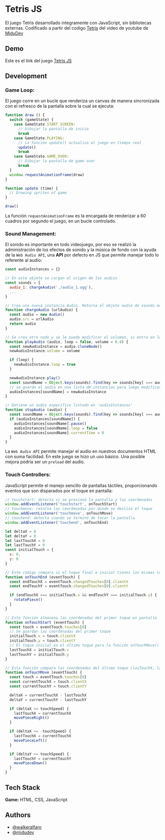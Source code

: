 
# Tetris JS

El juego Tetris desarrollado integramente con JavaScript, sin bibliotecas externas. Codificado a partir del codigo [Tetris][link_tetris] del video de youtube de [MiduDev][link_midudev]

[link_tetris]: https://github.com/midudev/tetris-code-interview.git
[link_midudev]: https://www.youtube.com/watch?v=pNiyz0sl1no

## Demo
Este es el link del juego [Tetris JS][link_demo_tetris]

[link_demo_tetris]: https://tetris.walkeralfaro.com

## Development

### Game Loop:
El juego corre en un bucle que renderiza un canvas de manera sincronizada con el refresco de la pantalla sobre la cual se ejecuta:

```javascript
function draw () {
  switch (gameState) {
    case GameState.START_SCREEN:
      // Dibujar la pantalla de inicio
      break
    case GameState.PLAYING:
      // La función update() actualiza el juego en tiempo real
      update()
      break
    case GameState.GAME_OVER:
      // Dibujar la pantalla de game over
      break
  }
  window.requestAnimationFrame(draw)
}

function update (time) {
  // Drawing sprites of game
}

draw()
```

La función `requestAnimationFrame` es la encargada de renderizar a 60 cuadros por segundo el juego, en un bucle controlado.

### Sound Management:

El sonido es importante en todo videojuego, por eso se realizó la administración de los efectos de sonido y la música de fondo con la ayuda de la `Web Audio API`, una **API** por defecto en JS que permite manejar todo lo referente al audio:

```javascript
const audioInstances = {}

// En este objeto se cargan el origen de los audios
const sounds = {
  audio_1: chargeAudio('./audio_1.ogg'),
  ...
}

// Crea una nueva instancia Audio. Retorna el objeto audio de sounds.audio_1
function chargeAudio (urlAudio) {
  const audio = new Audio()
  audio.src = urlAudio
  return audio
}

// Se crea otro nodo y se le puede modificar el volumen, si entra en loop
function playAudio (audio, loop = false, volume = 0.8) {
  const newAudioInstance = audio.cloneNode()
  newAudioInstance.volume = volume

  if (loop) {
    newAudioInstance.loop = true
  }

  newAudioInstance.play()
  const soundName = Object.keys(sounds).find(key => sounds[key] === audio)
  // se guarda el audio en una lista de instancias para luego modificarlas
  audioInstances[soundName] = newAudioInstance
}

// Detiene un audio específico listado en 'audioInstances'
function stopAudio (audio) {
  const soundName = Object.keys(sounds).find(key => sounds[key] === audio)
  if (audioInstances[soundName]) {
    audioInstances[soundName].pause()
    audioInstances[soundName].loop = false
    audioInstances[soundName].currentTime = 0
  }
}
```

La `Web Audio API` permite manejar el audio en nuestros documentos HTML con suma facilidad. En este juego se hizo un uso básico. Una posible mejora podría ser un `preload` del audio.

### Touch Controllers:

JavaScript permite el manejo sencillo de pantallas táctiles, proporcionando eventos que son disparados por el toque en pantalla:

```javascript
// touchstart: detecta si se presionó la pantalla y las coordenadas
window.addEventListener('touchstart', onTouchStart)
// touchmove: retorna las coordenadas por donde se desliza el toque
window.addEventListener('touchmove', onTouchMove)
// touchend: detecta cuando se terminó de tocar la pantalla
window.addEventListener('touchend', onTouchEnd)

let deltaX = 0
let deltaY = 0
let lastTouchX = 0
let lastTouchY = 0
const initialTouch = {
  x: 0,
  y: 0
}

// Este codigo compara si el toque final e inicial tienes las mismas coordenadas, si es así lanza la función de rotar la ficha
function onTouchEnd (eventTouch) {
  const endTouchX = eventTouch.changedTouches[0].clientX
  const endTouchY = eventTouch.changedTouches[0].clientY

  if (endTouchX === initialTouch.x && endTouchY === initialTouch.y) {
    rotatePiece()
  }
}

// Esta función almacena las coordenadas del primer toque en pantalla
function onTouchStart (eventTouch) {
  const touch = eventTouch.touches[0]
  // Se guardan las coordenadas del primer toque
  initialTouch.x = touch.clientX
  initialTouch.y = touch.clientY
  // El toque inicial es el último toque para la función onTouchMove()
  lastTouchX = initialTouch.x
  lastTouchY = initialTouch.y
}

// Esta función compara las coordenadas del último toque (lasTouchX, lastTouchY) con las coordenadas del toque actual, dependiendo de la diferencia (deltaX, deltaY) se muve la pieza a la derecha, izquierda, o abajo
function onTouchMove (eventTouch) {
  const touch = eventTouch.touches[0]
  const currentTouchX = touch.clientX
  const currentTouchY = touch.clientY

  deltaX = currentTouchX - lastTouchX
  deltaY = currentTouchY - lastTouchY

  if (deltaX >= touchSpeed) {
    lastTouchX = currentTouchX
    movePieceRight()
  }

  if (deltaX <= -touchSpeed) {
    lastTouchX = currentTouchX
    movePieceLeft()
  }

  if (deltaY >= touchSpeed) {
    lastTouchY = currentTouchY
    movePieceDown()
  }
}
```



## Tech Stack

**Game:** HTML, CSS, JavaScript

## Authors

- [@walkeralfaro](https://github.com/WalkerAlfaro)
- [@midudev](https://github.com/midudev)